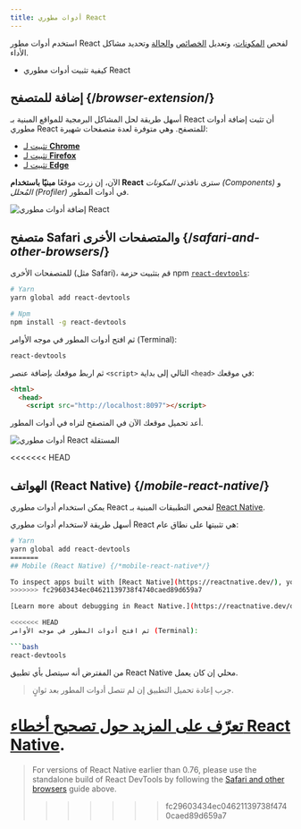 ```yaml
---
title: أدوات مطوري React
---
```


<Intro>

استخدم أدوات مطور React لفحص [المكونات](/learn/your-first-component)، وتعديل [الخصائص](/learn/passing-props-to-a-component) و[الحالة](/learn/state-a-components-memory) وتحديد مشاكل الأداء.

</Intro>

<YouWillLearn>

* كيفية تثبيت أدوات مطوري React

</YouWillLearn>

## إضافة للمتصفح {/*browser-extension*/}

أسهل طريقة لحل المشاكل البرمجية للمواقع المبنية بـ React أن تثبت إضافة أدوات مطوري React للمتصفح. وهي متوفرة لعدة متصفحات شهيرة:

* [تثبيت لـ **Chrome**](https://chrome.google.com/webstore/detail/react-developer-tools/fmkadmapgofadopljbjfkapdkoienihi?hl=ar)
* [تثبيت لـ **Firefox**](https://addons.mozilla.org/ar/firefox/addon/react-devtools/)
* [تثبيت لـ **Edge**](https://microsoftedge.microsoft.com/addons/detail/react-developer-tools/gpphkfbcpidddadnkolkpfckpihlkkil)

الآن، إن زرت موقعًا **مبنيًا باستخدام React** سترى نافذتي _المكونات (Components)_ و _المُحلل (Profiler)_ في أدوات المطور.

![إضافة أدوات مطوري React](/images/docs/react-devtools-extension.png)

## متصفح Safari والمتصفحات الأخرى {/*safari-and-other-browsers*/}

للمتصفحات الأخرى (مثل Safari)، قم بتثبيت حزمة npm [`react-devtools`](https://www.npmjs.com/package/react-devtools):

```bash
# Yarn
yarn global add react-devtools

# Npm
npm install -g react-devtools
```

ثم افتح أدوات المطور في موجه الأوامر (Terminal):

```bash
react-devtools
```

ثم اربط موقعك بإضافة عنصر `<script>` التالي إلى بداية `<head>` في موقعك:

```html {3}
<html>
  <head>
    <script src="http://localhost:8097"></script>
```

أعد تحميل موقعك الآن في المتصفح لتراه في أدوات المطور.

![أدوات مطوري React المستقلة](/images/docs/react-devtools-standalone.png)

<<<<<<< HEAD
## الهواتف (React Native) {/*mobile-react-native*/}

يمكن استخدام أدوات مطوري React لفحص التطبيقات المبنية بـ [React Native](https://reactnative.dev/).

أسهل طريقة لاستخدام أدوات مطوري React هي تثبيتها على نطاق عام:

```bash
# Yarn
yarn global add react-devtools
=======
## Mobile (React Native) {/*mobile-react-native*/}

To inspect apps built with [React Native](https://reactnative.dev/), you can use [React Native DevTools](https://reactnative.dev/docs/react-native-devtools), the built-in debugger that deeply integrates React Developer Tools. All features work identically to the browser extension, including native element highlighting and selection.
>>>>>>> fc29603434ec04621139738f4740caed89d659a7

[Learn more about debugging in React Native.](https://reactnative.dev/docs/debugging)

<<<<<<< HEAD
ثم افتح أدوات المطور في موجه الأوامر (Terminal):

```bash
react-devtools
```

من المفترض أنه سيتصل بأي تطبيق React Native محلي إن كان يعمل.

> جرب إعادة تحميل التطبيق إن لم تتصل أدوات المطور بعد ثوانٍ.

[تعرّف على المزيد حول تصحيح أخطاء React Native](https://reactnative.dev/docs/debugging).
=======
> For versions of React Native earlier than 0.76, please use the standalone build of React DevTools by following the [Safari and other browsers](#safari-and-other-browsers) guide above.
>>>>>>> fc29603434ec04621139738f4740caed89d659a7
